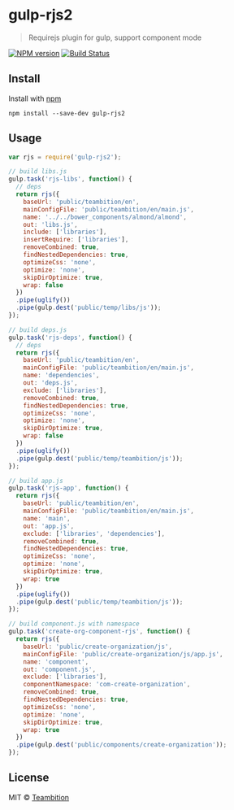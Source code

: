 gulp-rjs2
====
> Requirejs plugin for gulp, support component mode

[![NPM version][npm-image]][npm-url]
[![Build Status][travis-image]][travis-url]

## Install

Install with [npm](https://npmjs.org/package/gulp-rjs2)

```
npm install --save-dev gulp-rjs2
```

## Usage

```js
var rjs = require('gulp-rjs2');

// build libs.js
gulp.task('rjs-libs', function() {
  // deps
  return rjs({
    baseUrl: 'public/teambition/en',
    mainConfigFile: 'public/teambition/en/main.js',
    name: '../../bower_components/almond/almond',
    out: 'libs.js',
    include: ['libraries'],
    insertRequire: ['libraries'],
    removeCombined: true,
    findNestedDependencies: true,
    optimizeCss: 'none',
    optimize: 'none',
    skipDirOptimize: true,
    wrap: false
  })
  .pipe(uglify())
  .pipe(gulp.dest('public/temp/libs/js'));
});

// build deps.js
gulp.task('rjs-deps', function() {
  // deps
  return rjs({
    baseUrl: 'public/teambition/en',
    mainConfigFile: 'public/teambition/en/main.js',
    name: 'dependencies',
    out: 'deps.js',
    exclude: ['libraries'],
    removeCombined: true,
    findNestedDependencies: true,
    optimizeCss: 'none',
    optimize: 'none',
    skipDirOptimize: true,
    wrap: false
  })
  .pipe(uglify())
  .pipe(gulp.dest('public/temp/teambition/js'));
});

// build app.js
gulp.task('rjs-app', function() {
  return rjs({
    baseUrl: 'public/teambition/en',
    mainConfigFile: 'public/teambition/en/main.js',
    name: 'main',
    out: 'app.js',
    exclude: ['libraries', 'dependencies'],
    removeCombined: true,
    findNestedDependencies: true,
    optimizeCss: 'none',
    optimize: 'none',
    skipDirOptimize: true,
    wrap: true
  })
  .pipe(uglify())
  .pipe(gulp.dest('public/temp/teambition/js'));
});

// build component.js with namespace
gulp.task('create-org-component-rjs', function() {
  return rjs({
    baseUrl: 'public/create-organization/js',
    mainConfigFile: 'public/create-organization/js/app.js',
    name: 'component',
    out: 'component.js',
    exclude: ['libraries'],
    componentNamespace: 'com-create-organization',
    removeCombined: true,
    findNestedDependencies: true,
    optimizeCss: 'none',
    optimize: 'none',
    skipDirOptimize: true,
    wrap: true
  })
  .pipe(gulp.dest('public/components/create-organization'));
});
```

## License

MIT © [Teambition](http://teambition.com)

[npm-url]: https://npmjs.org/package/gulp-rjs2
[npm-image]: http://img.shields.io/npm/v/gulp-rjs2.svg

[travis-url]: https://travis-ci.org/teambition/gulp-rjs2
[travis-image]: http://img.shields.io/travis/teambition/gulp-rjs2.svg
